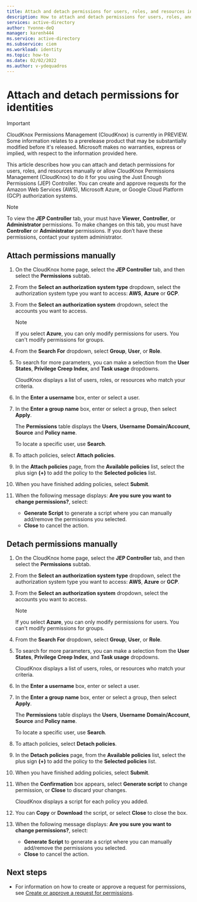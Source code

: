 ```yaml
---
title: Attach and detach permissions for users, roles, and resources in the JEP Controller in CloudKnox Permissions Management - 
description: How to attach and detach permissions for users, roles, and resources manually or using the JEP Controller in CloudKnox Permissions Management.
services: active-directory
author: Yvonne-deQ
manager: karenh444
ms.service: active-directory
ms.subservice: ciem
ms.workload: identity
ms.topic: how-to
ms.date: 02/02/2022
ms.author: v-ydequadros
---
```


# Attach and detach permissions for identities


> [!IMPORTANT]
> CloudKnox Permissions Management (CloudKnox) is currently in PREVIEW.
> Some information relates to a prerelease product that may be substantially modified before it's released. Microsoft makes no warranties, express or implied, with respect to the information provided here.

This article describes how you can attach and detach permissions for users, roles, and resources manually or allow CloudKnox Permissions Management (CloudKnox) to do it for you using the Just Enough Permissions (JEP) Controller. You can create and approve requests for the Amazon Web Services (AWS), Microsoft Azure, or Google Cloud Platform (GCP) authorization systems.

> [!NOTE]
> To view the **JEP Controller** tab, your must have **Viewer**, **Controller**, or **Administrator** permissions. To make changes on this tab, you must have **Controller** or **Administrator** permissions. If you don’t have these permissions, contact your system administrator.

## Attach permissions manually

1. On the CloudKnox home page, select the **JEP Controller** tab, and then select the **Permissions** subtab.
1. From the **Select an authorization system type** dropdown, select the authorization system type you want to access: **AWS**, **Azure** or **GCP**.
1. From the **Select an authorization system** dropdown, select the accounts you want to access.

    > [!NOTE]
    > If you select **Azure**, you can only modify permissions for users. You can't modify permissions for groups.

1. From the **Search For** dropdown, select **Group**, **User**, or **Role**.
1. To search for more parameters, you can make a selection from the **User States**, **Privilege Creep Index**, and **Task usage** dropdowns.

    CloudKnox displays a list of users, roles, or resources who match your criteria.
1. In the **Enter a username** box, enter or select a user.
1. In the **Enter a group name** box, enter or select a group, then select **Apply**.

    The **Permissions** table displays the **Users**, **Username** **Domain/Account**, **Source** and **Policy name**.

    To locate a specific user, use **Search**.
1. To attach policies, select **Attach policies**.
1. In the **Attach policies** page, from the **Available policies** list, select the plus sign **(+)** to add the policy to the **Selected policies** list. 
1. When you have finished adding policies, select **Submit**.
1. When the following message displays: **Are you sure you want to change permissions?**, select: 
    - **Generate Script** to generate a script where you can manually add/remove the permissions you selected.
    - **Close** to cancel the action.

## Detach permissions manually

1. On the CloudKnox home page, select the **JEP Controller** tab, and then select the **Permissions** subtab.
1. From the **Select an authorization system type** dropdown, select the authorization system type you want to access: **AWS**, **Azure** or **GCP**.
1. From the **Select an authorization system** dropdown, select the accounts you want to access.

    > [!NOTE]
    > If you select **Azure**, you can only modify permissions for users. You can't modify permissions for groups.
1. From the **Search For** dropdown, select **Group**, **User**, or **Role**.
1. To search for more parameters, you can make a selection from the **User States**, **Privilege Creep Index**, and **Task usage** dropdowns.

    CloudKnox displays a list of users, roles, or resources who match your criteria.
1. In the **Enter a username** box, enter or select a user.
1. In the **Enter a group name** box, enter or select a group, then select **Apply**.

    The **Permissions** table displays the **Users**, **Username** **Domain/Account**, **Source** and **Policy name**.

    To locate a specific user, use **Search**.
1. To attach policies, select **Detach policies**.
1. In the **Detach policies** page, from the **Available policies** list, select the plus sign **(+)** to add the policy to the **Selected policies** list. 
1. When you have finished adding policies, select **Submit**.
1. When the **Confirmation** box appears, select **Generate script** to change permission, or **Close** to discard your changes.

    CloudKnox displays a script for each policy you added. 
1. You can **Copy** or **Download** the script, or select **Close** to close the box.

13. When the following message displays: **Are you sure you want to change permissions?**, select:
    - **Generate Script** to generate a script where you can manually add/remove the permissions you selected.
    - **Close** to cancel the action. 

<!---## Allow CloudKnox to attach permissions

1. On the CloudKnox home page, select the **JEP Controller** tab, and then select the **Permissions** subtab.
1. From the **Select an authorization system type** dropdown, select the authorization system type you want to access: **AWS**, **Azure** or **GCP**.
1. From the **Select an authorization system** dropdown, select the accounts you want to access.

    > [!NOTE]
    > If you select Microsoft Azure, you can only modify permissions for users. You cannot modify permissions for groups.
1. From the **Search For** dropdown, select **User**, **Role**, or **Resources**.
1. From the list, select the user, role, or resources you want.
1. On the **Attach/Detach Policies** subtab, from the **Attachable** list select a policy you want to add.
    The policies you select appear in the **Selected to Attach** list on the right.
1. Click **Submit**.
1. When the following message displays: **Are you sure you want to change permissions?**, select: 
    - **Generate Script** to generate a script where you can manually attach/detach the policies you selected.
    - **Confirm** to allow CloudKnox to attach/detach the policies you selected.
    - **Cancel** to cancel the action. 
1. The **Activity** pane appears on the right. 

    The **Active** subtab displays a list of the tasks CloudKnox is currently processing.

    The **Completed** subtab displays a list of the tasks CloudKnox has completed processing.

## Allow CloudKnox to detach permissions

1. On the CloudKnox home page, select the **JEP Controller** tab, and then select the **Permissions** subtab.
1. From the **Select an authorization system type** dropdown, select the authorization system type you want to access: **AWS**, **Azure** or **GCP**.
1. From the **Select an authorization system** dropdown, select the accounts you want to access.

    > [!NOTE]
    > If you select Microsoft Azure, you can only modify permissions for users. You cannot modify permissions for groups.
1. From the **Search For** dropdown, select **User**, **Role**, or **Resources**.
1. From the list, select the user, role, or resources you want.
1. On the **Attach/Detach Policies** subtab, from the **Detachable** list, select a policy you want to remove.
    The policies you select appear in the **Selected to Detach** list on the left.
1. Click **Submit**.
1. When the following message displays: **Are you sure you want to change permissions?**, select: 
    - **Generate Script** to generate a script where you can manually attach/detach the policies you selected.
    - **Confirm** to allow CloudKnox to attach/detach the policies you selected.
    - **Cancel** to cancel the action. 
1. The **Activity** pane appears on the right.

    The **Active** subtab displays a list of the tasks CloudKnox is currently processing.

    The **Completed** subtab displays a list of the tasks CloudKnox has completed.--->


## Next steps

- For information on how to create or approve a request for permissions, see [Create or approve a request for permissions](cloudknox-howto-create-approve-privilege-request.md).

